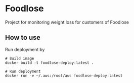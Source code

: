 # Foodlose
Project for monitoring weight loss for customers of Foodlose

## How to use
Run deployment by 
```
# Build image
docker build -t foodlose-deploy:latest .

# Run deployment
docker run -v ~/.aws:/root/aws foodlose-deploy:latest
```
